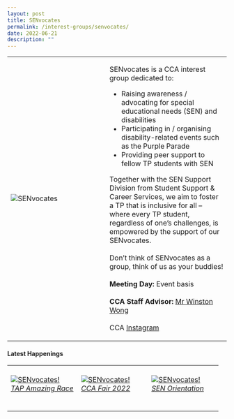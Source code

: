 ```yaml
---
layout: post
title: SENvocates
permalink: /interest-groups/senvocates/
date: 2022-06-21
description: ""
---
```

<div>
    <table>
        <tr>
            <td style="width:45%"><image src="/images/CCA-SENvocates.png" style="display:block;margin-left:auto;margin-right:auto;" alt="SENvocates"></image></td>
            <td>
                <p>
                    SENvocates is a CCA interest group dedicated to:<br>
                    <ul>
                        <li>Raising awareness / advocating for special educational needs (SEN) and disabilities</li>
                        <li>Participating in / organising disability-related events such as the Purple Parade</li>
                        <li>Providing peer support to fellow TP students with SEN</li>
                     </ul>
                 </p>
                 <p>
                 Together with the SEN Support Division from Student Support & Career Services, we aim to foster a TP that is inclusive for all – where every TP student, regardless of one’s challenges, is empowered by the support of our SENvocates.<br>
                    <br>Don’t think of SENvocates as a group, think of us as your buddies!<br>
                    <br>
                    <b>Meeting Day:</b> Event basis<br>
                    <br>
                    <b>CCA Staff Advisor:</b> <a href="mailto:Winston_WONG@tp.edu.sg">Mr Winston Wong</a><br>
                    <br>
                    CCA <a href="https://www.instagram.com/senvocates/">Instagram</a>
                </p>
            </td>
        </tr>
    </table>
</div>

#### Latest Happenings

<table>
    <tr>
        <td style="width:33%"><br>
            <a href="https://www.instagram.com/p/CdvHcGmJJlX/">
                <image src="/images/Interest Groups/SENVOCATES_TAP Amazing Race.png" style="display:block;margin-left:auto;margin-right:auto;" alt="SENvocates!">
                <h6 style="margin-top:0%">TAP Amazing Race</h6>
                </image>
            </a>
        </td>
        <td style="width:33%"><br>
            <a href="https://www.instagram.com/p/CcppdTCp6XY/">
                <image src="/images/Interest Groups/SENVOCATES_CCA Fair 2022.png" style="display:block;margin-left:auto;margin-right:auto;" alt="SENvocates!">
                <h6 style="margin-top:0%">CCA Fair 2022</h6>    
                </image>
            </a>
        </td>
        <td style="width:33%"><br>
					<a href="https://www.instagram.com/p/CcZkmN0p9sE/">
                <image src="/images/Interest Groups/SENVOCATES_SEN Orientation.png" style="display:block;margin-left:auto;margin-right:auto;" alt="SENvocates!">
                <h6 style="margin-top:0%">SEN Orientation</h6>    
                </image>
            </a>
        </td>
    </tr>
</table>
